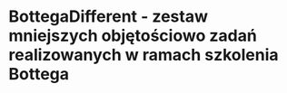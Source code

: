 # BottegaDifferent - zestaw mniejszych objętościowo zadań realizowanych w ramach szkolenia Bottega 
